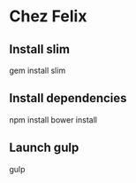# Chez Felix

## Install slim
gem install slim

## Install dependencies
npm install
bower install

## Launch gulp
gulp
